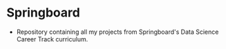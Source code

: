 # Springboard

- Repository containing all my projects from Springboard's Data Science Career Track curriculum.
